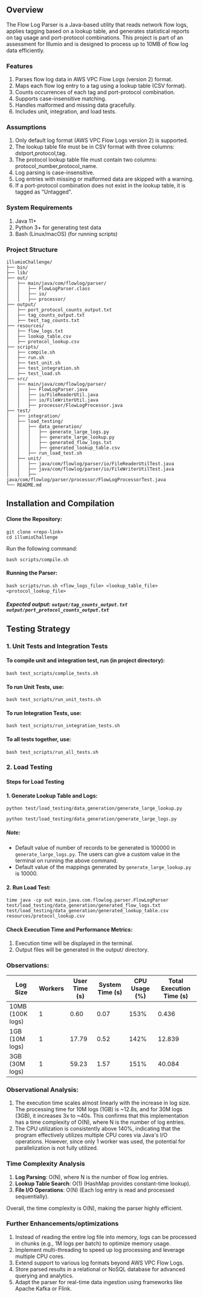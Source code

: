 ## Overview

The Flow Log Parser is a Java-based utility that reads network flow logs, applies tagging based on a lookup table, and generates statistical reports on tag usage and port-protocol combinations. This project is part of an assessment for Illumio and is designed to process up to 10MB of flow log data efficiently.

###  Features

1. Parses flow log data in AWS VPC Flow Logs (version 2) format.
2. Maps each flow log entry to a tag using a lookup table (CSV format).
3. Counts occurrences of each tag and port-protocol combination.
4. Supports case-insensitive matching.
5. Handles malformed and missing data gracefully.
6. Includes unit, integration, and load tests.

### Assumptions

1. Only default log format (AWS VPC Flow Logs version 2) is supported.
2. The lookup table file must be in CSV format with three columns: dstport,protocol,tag.
3. The protocol lookup table file must contain two columns: protocol_number,protocol_name.
4. Log parsing is case-insensitive.
5. Log entries with missing or malformed data are skipped with a warning.
6. If a port-protocol combination does not exist in the lookup table, it is tagged as "Untagged".

### System Requirements

1. Java 11+
2. Python 3+ for generating test data
3. Bash (Linux/macOS) (for running scripts)
   
###  Project Structure
````
illumioChallenge/
├── bin/
├── lib/
├── out/
│   ├── main/java/com/flowlog/parser/
│   │   ├── FlowLogParser.class
│   │   ├── io/
│   │   ├── processor/
├── output/
│   ├── port_protocol_counts_output.txt
│   ├── tag_counts_output.txt
│   ├── test_tag_counts.txt
├── resources/
│   ├── flow_logs.txt
│   ├── lookup_table.csv
│   ├── protocol_lookup.csv
├── scripts/
│   ├── compile.sh
│   ├── run.sh
│   ├── test_unit.sh
│   ├── test_integration.sh
│   ├── test_load.sh
├── src/
│   ├── main/java/com/flowlog/parser/
│   │   ├── FlowLogParser.java
│   │   ├── io/FileReaderUtil.java
│   │   ├── io/FileWriterUtil.java
│   │   ├── processor/FlowLogProcessor.java
├── test/
│   ├── integration/
│   ├── load_testing/
│   │   ├── data_generation/
│   │   │   ├── generate_large_logs.py
│   │   │   ├── generate_large_lookup.py
│   │   │   ├── generated_flow_logs.txt
│   │   │   ├── generated_lookup_table.csv
│   │   ├── run_load_test.sh
│   ├── unit/
│   │   ├── java/com/flowlog/parser/io/FileReaderUtilTest.java
│   │   ├── java/com/flowlog/parser/io/FileWriterUtilTest.java
│   │   ├── java/com/flowlog/parser/processor/FlowLogProcessorTest.java
└── README.md
````

##  Installation and Compilation
#### Clone the Repository:
````
git clone <repo-link>
cd illumioChallenge
````
Run the following command:
````
bash scripts/compile.sh
````
#### Running the Parser:
````
bash scripts/run.sh <flow_logs_file> <lookup_table_file> <protocol_lookup_file>
````
##### Expected output: ````output/tag_counts_output.txt```` ````output/port_protocol_counts_output.txt````

## Testing Strategy

### 1. Unit Tests and Integration Tests

#### To compile unit and integration test, run (in project directory):
````
bash test_scripts/complie_tests.sh
````
#### To run Unit Tests, use:
````
bash test_scripts/run_unit_tests.sh
````
#### To run Integration Tests, use:
````
bash test_scripts/run_integration_tests.sh
````
#### To all tests together, use:
````
bash test_scripts/run_all_tests.sh
````

### 2. Load Testing 
#### Steps for Load Testing

#### 1. Generate Lookup Table and Logs:

````
python test/load_testing/data_generation/generate_large_lookup.py
````

````
python test/load_testing/data_generation/generate_large_logs.py
````
##### Note:
- Default value of number of records to be generated is 100000 in ````generate_large_logs.py````. The users can give a custom value in the terminal on running the above command.
- Default value of the mappings generated by ````generate_large_lookup.py```` is 10000.
#### 2. Run Load Test:

````
time java -cp out main.java.com.flowlog.parser.FlowLogParser test/load_testing/data_generation/generated_flow_logs.txt test/load_testing/data_generation/generated_lookup_table.csv resources/protocol_lookup.csv
````
#### Check Execution Time and Performance Metrics:
1. Execution time will be displayed in the terminal.
2. Output files will be generated in the output/ directory.

### Observations: 

| Log Size         | Workers | User Time (s) | System Time (s) | CPU Usage (%) | Total Execution Time (s) |
|-----------------|---------|--------------|----------------|--------------|-------------------------|
| 10MB (100K logs) | 1       | 0.60         | 0.07           | 153%         | 0.436                   |
| 1GB (10M logs)  | 1       | 17.79        | 0.52           | 142%         | 12.839                   |
| 3GB (30M logs)  | 1       | 59.23        | 1.57           | 151%         | 40.084                   |

### Observational Analysis: 
1. The execution time scales almost linearly with the increase in log size. The processing time for 10M logs (1GB) is ~12.8s, and for 30M logs (3GB), it increases 3x to ~40s.
This confirms that this implementation has a time complexity of O(N), where N is the number of log entries.
2. The CPU utilization is consistently above 140%, indicating that the program effectively utilizes multiple CPU cores via Java's I/O operations.
However, since only 1 worker was used, the potential for parallelization is not fully utilized.

### Time Complexity Analysis

1. **Log Parsing**: O(N), where N is the number of flow log entries.
2. **Lookup Table Search**: O(1) (HashMap provides constant-time lookup).
3. **File I/O Operations**: O(N) (Each log entry is read and processed sequentially).

  Overall, the time complexity is O(N), making the parser highly efficient.

### Further Enhancements/optimizations

1. Instead of reading the entire log file into memory, logs can be processed in chunks (e.g., 1M logs per batch) to optimize memory usage.
2. Implement multi-threading to speed up log processing and leverage multiple CPU cores.
3. Extend support to various log formats beyond AWS VPC Flow Logs.
4. Store parsed results in a relational or NoSQL database for advanced querying and analytics.
5. Adapt the parser for real-time data ingestion using frameworks like Apache Kafka or Flink.


